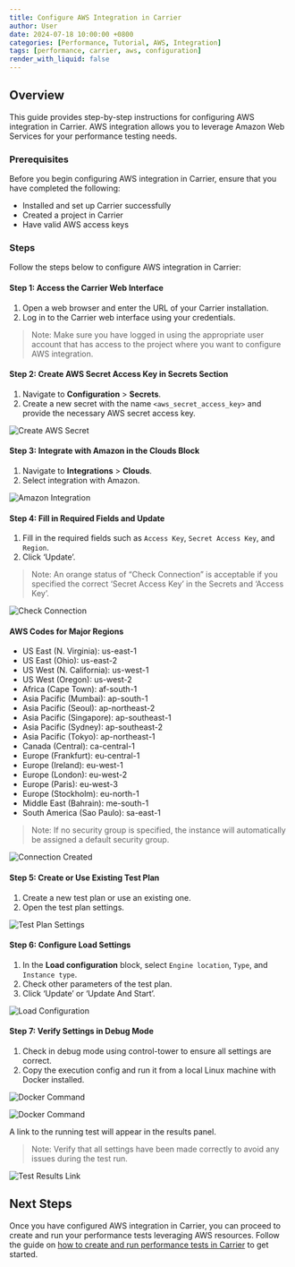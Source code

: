 ```yaml
---
title: Configure AWS Integration in Carrier
author: User
date: 2024-07-18 10:00:00 +0800
categories: [Performance, Tutorial, AWS, Integration]
tags: [performance, carrier, aws, configuration]
render_with_liquid: false
---
```


## Overview
This guide provides step-by-step instructions for configuring AWS integration in Carrier. AWS integration allows you to leverage Amazon Web Services for your performance testing needs.

### Prerequisites
Before you begin configuring AWS integration in Carrier, ensure that you have completed the following:
- Installed and set up Carrier successfully
- Created a project in Carrier
- Have valid AWS access keys

### Steps
Follow the steps below to configure AWS integration in Carrier:

#### Step 1: Access the Carrier Web Interface
1. Open a web browser and enter the URL of your Carrier installation.
2. Log in to the Carrier web interface using your credentials.
> Note: Make sure you have logged in using the appropriate user account that has access to the project where you want to configure AWS integration.

#### Step 2: Create AWS Secret Access Key in Secrets Section
1. Navigate to **Configuration** > **Secrets**.
2. Create a new secret with the name `<aws_secret_access_key>` and provide the necessary AWS secret access key.

![Create AWS Secret](/assets/posts_img/aws_secret.png)

#### Step 3: Integrate with Amazon in the Clouds Block
1. Navigate to **Integrations** > **Clouds**.
2. Select integration with Amazon.

![Amazon Integration](/assets/posts_img/aws_integration.png)

#### Step 4: Fill in Required Fields and Update
1. Fill in the required fields such as `Access Key`, `Secret Access Key`, and `Region`.
2. Click ‘Update’.
> Note: An orange status of “Check Connection” is acceptable if you specified the correct ‘Secret Access Key’ in the Secrets and ‘Access Key’.

![Check Connection](/assets/posts_img/aws_check_connection.png)

#### AWS Codes for Major Regions
- US East (N. Virginia): us-east-1
- US East (Ohio): us-east-2
- US West (N. California): us-west-1
- US West (Oregon): us-west-2
- Africa (Cape Town): af-south-1
- Asia Pacific (Mumbai): ap-south-1
- Asia Pacific (Seoul): ap-northeast-2
- Asia Pacific (Singapore): ap-southeast-1
- Asia Pacific (Sydney): ap-southeast-2
- Asia Pacific (Tokyo): ap-northeast-1
- Canada (Central): ca-central-1
- Europe (Frankfurt): eu-central-1
- Europe (Ireland): eu-west-1
- Europe (London): eu-west-2
- Europe (Paris): eu-west-3
- Europe (Stockholm): eu-north-1
- Middle East (Bahrain): me-south-1
- South America (Sao Paulo): sa-east-1
> Note: If no security group is specified, the instance will automatically be assigned a default security group.

![Connection Created](/assets/posts_img/aws_connection_created.png)

#### Step 5: Create or Use Existing Test Plan
1. Create a new test plan or use an existing one.
2. Open the test plan settings.

![Test Plan Settings](/assets/posts_img/test_plan_settings.png)

#### Step 6: Configure Load Settings
1. In the **Load configuration** block, select `Engine location`, `Type`, and `Instance type`.
2. Check other parameters of the test plan.
3. Click ‘Update’ or ‘Update And Start’.

![Load Configuration](/assets/posts_img/aws_load_configuration.png)

#### Step 7: Verify Settings in Debug Mode
1. Check in debug mode using control-tower to ensure all settings are correct.
2. Copy the execution config and run it from a local Linux machine with Docker installed.

![Docker Command](/assets/posts_img/docker_command_btn.png)

![Docker Command](/assets/posts_img/docker_command.png)

A link to the running test will appear in the results panel.
> Note: Verify that all settings have been made correctly to avoid any issues during the test run.

![Test Results Link](/assets/posts_img/test_results_link.png)

## Next Steps
Once you have configured AWS integration in Carrier, you can proceed to create and run your performance tests leveraging AWS resources. Follow the guide on [how to create and run performance tests in Carrier](http://getcarrier.io/posts/performance-test-configuration/) to get started.
